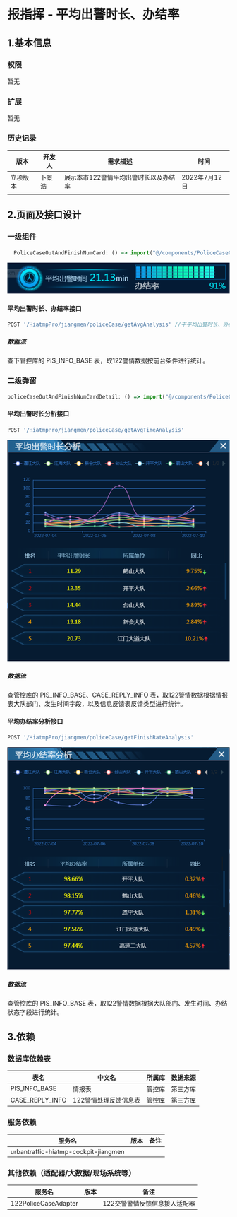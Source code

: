 
# 报指挥 - 平均出警时长、办结率

## 1.基本信息

### 权限

暂无

### 扩展

暂无

### 历史记录

| 版本     | 开发人 | 需求描述                                   | 时间          |
| -------- | ------ | ------------------------------------------ | ------------- |
| 立项版本 | 卜景浩 | 展示本市122警情平均出警时长以及办结率				 | 2022年7月12日 |
|          |        |                                            |               |

## 2.页面及接口设计

### 一级组件

```javascript
  PoliceCaseOutAndFinishNumCard: () => import("@/components/PoliceCaseCommand/PoliceCaseOutAndFinishNumCard/index")
```

![1234570.png](assets\1234570.png)

#### 平均出警时长、办结率接口

```javascript
POST '/HiatmpPro/jiangmen/policeCase/getAvgAnalysis' //平平均出警时长、办结率接口
```


##### 数据流

查下管控库的 PIS_INFO_BASE 表，取122警情数据按前台条件进行统计。

### 二级弹窗

```javascript
policeCaseOutAndFinishNumCardDetail: () => import("@/components/PoliceCaseCommand/PoliceCaseOutAndFinishNumCard/detail/index")// 平均出警时长、办结率
```

#### 平均出警时长分析接口

```javascript
POST '/HiatmpPro/jiangmen/policeCase/getAvgTimeAnalysis'   
```
![1234571.png](assets\1234571.png)

##### 数据流

查管控库的 PIS_INFO_BASE、CASE_REPLY_INFO 表，取122警情数据根据情报表大队部门、发生时间字段，以及信息反馈表反馈类型进行统计。

#### 平均办结率分析接口

```javascript
POST '/HiatmpPro/jiangmen/policeCase/getFinishRateAnalysis'   
```
![1234569.png](assets\1234569.png)

##### 数据流

查管控库的 PIS_INFO_BASE 表，取122警情数据根据大队部门、发生时间、办结状态字段进行统计。


## 3.依赖

### 数据库依赖表

| 表名           | 中文名   | 所属库 | 数据来源 |
| -------------- | -------- | ------ | -------- |
| PIS_INFO_BASE | 情报表 | 管控库 | 第三方库 |
| CASE_REPLY_INFO | 122警情处理反馈信息表 | 管控库 | 第三方库 |

### 服务依赖

| 服务名                  | 版本 | 备注 |
| ----------------------- | ---- | ---- |
| urbantraffic-hiatmp-cockpit-jiangmen |      |      |

### 其他依赖（适配器/大数据/现场系统等）
| 服务名                  | 版本 | 备注 |
| ----------------------- | ---- | ---- |
| 122PoliceCaseAdapter |      |   122交警警情反馈信息接入适配器   |